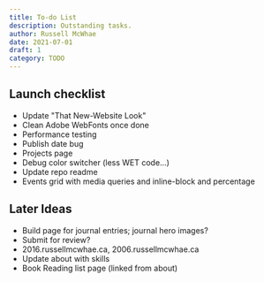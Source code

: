 ```yaml
---
title: To-do List
description: Outstanding tasks.
author: Russell McWhae
date: 2021-07-01
draft: 1
category: TODO
---
```


## Launch checklist

-   Update "That New-Website Look"
-   Clean Adobe WebFonts once done
-   Performance testing
-   Publish date bug
-   Projects page
-   Debug color switcher (less WET code…)
-   Update repo readme
-   Events grid with media queries and inline-block and percentage

## Later Ideas

-   Build <category> page for journal entries; journal hero images?
-   Submit for review?
-   2016.russellmcwhae.ca, 2006.russellmcwhae.ca
-   Update about with skills
-   Book Reading list page (linked from about)
